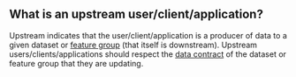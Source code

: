 **What is an upstream user/client/application?**
------------------------------------------------

Upstream indicates that the user/client/application is a producer of data to a given dataset or [feature group](https://www.hopsworks.ai/dictionary/feature-groups) (that itself is downstream). Upstream users/clients/applications should respect the [data contract](https://www.hopsworks.ai/dictionary/data-contract) of the dataset or feature group that they are updating.

